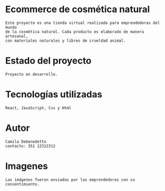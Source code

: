 # Ecommerce de cosmética natural

    Este proyecto es una tienda virtual realizada para emprendedoras del mundo
    de la cosmética natural. Cada producto es elaborado de manera artesanal,
    con materiales naturales y libres de crueldad animal.

# Estado del proyecto

    Proyecto en desarrollo.

# Tecnologías utilizadas

    React, JavaScript, Css y Html

# Autor

    Camila Debenedetto
    contacto: 351 12312312

# Imagenes

    Las imágenes fueron enviadas por las emprendedoras con su consentimiento.